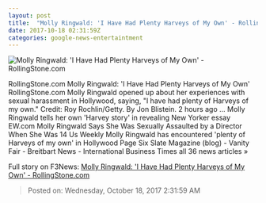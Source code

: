 ```yaml
---
layout: post
title:  "Molly Ringwald: 'I Have Had Plenty Harveys of My Own' - RollingStone.com"
date: 2017-10-18 02:31:59Z
categories: google-news-entertaintment
---
```


![Molly Ringwald: 'I Have Had Plenty Harveys of My Own' - RollingStone.com](http://img.wennermedia.com/social/gettyimages-677108514-5f3b24b9-236c-47e3-83de-d7b06015522c.jpg)

RollingStone.com Molly Ringwald: 'I Have Had Plenty Harveys of My Own' RollingStone.com Molly Ringwald opened up about her experiences with sexual harassment in Hollywood, saying, "I have had plenty of Harveys of my own." Credit: Roy Rochlin/Getty. By Jon Blistein. 2 hours ago ... Molly Ringwald tells her own 'Harvey story' in revealing New Yorker essay EW.com Molly Ringwald Says She Was Sexually Assaulted by a Director When She Was 14 Us Weekly Molly Ringwald has encountered 'plenty of Harveys of my own' in Hollywood Page Six Slate Magazine (blog) - Vanity Fair - Breitbart News - International Business Times all 36 news articles »


Full story on F3News: [Molly Ringwald: 'I Have Had Plenty Harveys of My Own' - RollingStone.com](http://www.f3nws.com/n/ygbhQ)

> Posted on: Wednesday, October 18, 2017 2:31:59 AM
